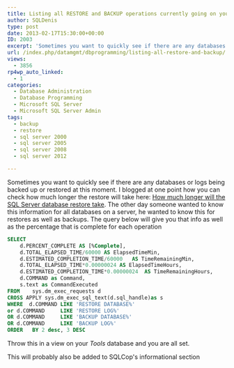```yaml
---
title: Listing all RESTORE and BACKUP operations currently going on your SQL Server
author: SQLDenis
type: post
date: 2013-02-17T15:30:00+00:00
ID: 2003
excerpt: 'Sometimes you want to quickly see if there are any databases or logs being backed up or restored at this moment. I blogged at one point how you can check how much longer the restore will take here: How much longer will the SQL Server database restore ta&hellip;'
url: /index.php/datamgmt/dbprogramming/listing-all-restore-and-backup/
views:
  - 3856
rp4wp_auto_linked:
  - 1
categories:
  - Database Administration
  - Database Programming
  - Microsoft SQL Server
  - Microsoft SQL Server Admin
tags:
  - backup
  - restore
  - sql server 2000
  - sql server 2005
  - sql server 2008
  - sql server 2012

---
```

Sometimes you want to quickly see if there are any databases or logs being backed up or restored at this moment. I blogged at one point how you can check how much longer the restore will take here: [How much longer will the SQL Server database restore take][1]. The other day someone wanted to know this information for all databases on a server, he wanted to know this for restores as well as backups. The query below will give you that info as well as the percentage that is complete for each operation

```sql
SELECT 
    d.PERCENT_COMPLETE AS [%Complete],
    d.TOTAL_ELAPSED_TIME/60000 AS ElapsedTimeMin,
    d.ESTIMATED_COMPLETION_TIME/60000   AS TimeRemainingMin,
    d.TOTAL_ELAPSED_TIME*0.00000024 AS ElapsedTimeHours,
    d.ESTIMATED_COMPLETION_TIME*0.00000024  AS TimeRemainingHours,
    d.COMMAND as Command,
	s.text as CommandExecuted
FROM    sys.dm_exec_requests d
CROSS APPLY sys.dm_exec_sql_text(d.sql_handle)as s
WHERE  d.COMMAND LIKE 'RESTORE DATABASE%'
or d.COMMAND	 LIKE 'RESTORE LOG%'
OR d.COMMAND	 LIKE 'BACKUP DATABASE%'
OR d.COMMAND	 LIKE 'BACKUP LOG%'
ORDER   BY 2 desc, 3 DESC
```

Throw this in a view on your _Tools_ database and you are all set.

This will probably also be added to SQLCop's informational section

 [1]: /index.php/DataMgmt/DBAdmin/MSSQLServerAdmin/how-much-longer-will-the